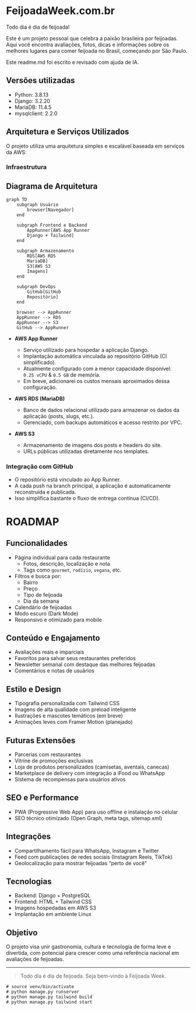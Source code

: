 # FeijoadaWeek.com.br

Todo dia é dia de feijoada!

Este é um projeto pessoal que celebra a paixão brasileira por feijoadas. Aqui você encontra avaliações, fotos, dicas e informações sobre os melhores lugares para comer feijoada no Brasil, começando por São Paulo.

Este readme.md foi escrito e revisado com ajuda de IA.

## Versões utilizadas

- Python: 3.8.13
- Django: 3.2.20
- MariaDB: 11.4.5
- mysqlclient: 2.2.0

## Arquitetura e Serviços Utilizados

O projeto utiliza uma arquitetura simples e escalável baseada em serviços da AWS:

### Infraestrutura

## Diagrama de Arquitetura

```mermaid
graph TD
    subgraph Usuário
        browser[Navegador]
    end

    subgraph Frontend e Backend
        AppRunner[AWS App Runner
        Django + Tailwind]
    end

    subgraph Armazenamento
        RDS[AWS RDS
        MariaDB]
        S3[AWS S3
        Imagens]
    end

    subgraph DevOps
        GitHub[GitHub
        Repositório]
    end

    browser --> AppRunner
    AppRunner --> RDS
    AppRunner --> S3
    GitHub --> AppRunner
```

- **AWS App Runner**
  - Serviço utilizado para hospedar a aplicação Django.
  - Implantação automática vinculada ao repositório GitHub (CI simplificado).
  - Atualmente configurado com a menor capacidade disponível:  
    `0.25 vCPU` & `0.5 GB` de memória.
  - Em breve, adicionarei os custos mensais aproximados dessa configuração.

- **AWS RDS (MariaDB)**
  - Banco de dados relacional utilizado para armazenar os dados da aplicação (posts, slugs, etc.).
  - Gerenciado, com backups automáticos e acesso restrito por VPC.

- **AWS S3**
  - Armazenamento de imagens dos posts e headers do site.
  - URLs públicas utilizadas diretamente nos templates.

### Integração com GitHub

- O repositório está vinculado ao App Runner.
- A cada push na branch principal, a aplicação é automaticamente reconstruída e publicada.
- Isso simplifica bastante o fluxo de entrega contínua (CI/CD).


# ROADMAP

## Funcionalidades

- Página individual para cada restaurante
  - Fotos, descrição, localização e nota
  - Tags como `gourmet`, `rodízio`, `vegana`, etc.
- Filtros e busca por:
  - Bairro
  - Preço
  - Tipo de feijoada
  - Dia da semana
- Calendário de feijoadas
- Modo escuro (Dark Mode)
- Responsivo e otimizado para mobile

## Conteúdo e Engajamento

- Avaliações reais e imparciais
- Favoritos para salvar seus restaurantes preferidos
- Newsletter semanal com destaque das melhores feijoadas
- Comentários e notas de usuários

## Estilo e Design

- Tipografia personalizada com Tailwind CSS
- Imagens de alta qualidade com preload inteligente
- Ilustrações e mascotes temáticos (em breve)
- Animações leves com Framer Motion (planejado)

## Futuras Extensões

- Parcerias com restaurantes
- Vitrine de promoções exclusivas
- Loja de produtos personalizados (camisetas, aventais, canecas)
- Marketplace de delivery com integração a iFood ou WhatsApp
- Sistema de recompensas para usuários ativos

## SEO e Performance

- PWA (Progressive Web App) para uso offline e instalação no celular
- SEO técnico otimizado (Open Graph, meta tags, sitemap.xml)

## Integrações

- Compartilhamento fácil para WhatsApp, Instagram e Twitter
- Feed com publicações de redes sociais (Instagram Reels, TikTok)
- Geolocalização para mostrar feijoadas “perto de você”

## Tecnologias

- Backend: Django + PostgreSQL
- Frontend: HTML + Tailwind CSS
- Imagens hospedadas em AWS S3
- Implantação em ambiente Linux

## Objetivo

O projeto visa unir gastronomia, cultura e tecnologia de forma leve e divertida, com potencial para crescer como uma referência nacional em avaliações de feijoadas.

---

> Todo dia é dia de feijoada. Seja bem-vindo à Feijoada Week.
```
# source venv/bin/activate
# python manage.py runserver
# python manage.py tailwind build
# python manage.py tailwind start
```